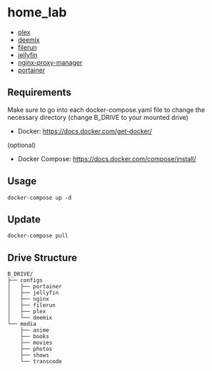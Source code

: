 # home_lab

- [plex](https://github.com/plexinc/pms-docker)
- [deemix](https://gitlab.com/Bockiii/deemix-docker)
- [filerun](https://hub.docker.com/r/afian/filerun/)
- [jellyfin](https://hub.docker.com/r/linuxserver/jellyfin)
- [nginx-proxy-manager](https://hub.docker.com/r/jc21/nginx-proxy-manager)
- [portainer](https://hub.docker.com/r/portainer/portainer)

Requirements
------------

Make sure to go into each docker-compose.yaml file to change the necessary directory (change B_DRIVE to your mounted drive)


- Docker: https://docs.docker.com/get-docker/

(optional)

- Docker Compose: https://docs.docker.com/compose/install/

Usage
-----

```
docker-compose up -d
```

Update
------

```
docker-compose pull
```


Drive Structure
---------------
```
B_DRIVE/
├── configs
│   ├── portainer
│   ├── jellyfin
│   ├── nginx
│   ├── filerun
│   ├── plex
│   └── deemix
└── media
    ├── anime
    ├── books
    ├── movies
    ├── photos
    ├── shows
    └── transcode
```
